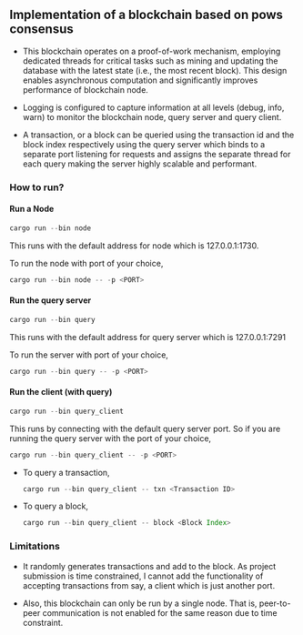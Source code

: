 ## Implementation of a blockchain based on pows consensus

- This blockchain operates on a proof-of-work mechanism, employing dedicated threads for critical tasks such as mining and updating the database with the latest state (i.e., the most recent block). This design enables asynchronous computation and significantly improves performance of blockchain node.

- Logging is configured to capture information at all levels (debug, info, warn) to monitor the blockchain node, query server and query client.

- A transaction, or a block can be queried using the transaction id and the block index respectively using the query server which binds to a separate port listening for requests and assigns the separate thread for each query making the server highly scalable and performant.

### How to run?

#### Run a Node

```rust
cargo run --bin node 
```

This runs with the default address for node which is 127.0.0.1:1730.

To run the node with port of your choice,

```rust
cargo run --bin node -- -p <PORT>
```

#### Run the query server

```rust
cargo run --bin query 
```

This runs with the default address for query server which is 127.0.0.1:7291

To run the server with port of your choice,

```rust
cargo run --bin query -- -p <PORT>
```

#### Run the client (with query)

```rust
cargo run --bin query_client
```

This runs by connecting with the default query server port. So if you are running the query server with the port of your choice, 

```rust
cargo run --bin query_client -- -p <PORT>
```

- To query a transaction,

    ```rust
    cargo run --bin query_client -- txn <Transaction ID>
    ```
- To query a block,

    ```rust
    cargo run --bin query_client -- block <Block Index>
    ```

### Limitations

- It randomly generates transactions and add to the block. As project submission is time constrained, I cannot add the functionality of accepting transactions from say, a client which is just another port.

- Also, this blockchain can only be run by a single node. That is, peer-to-peer communication is not enabled for the same reason due to time constraint.